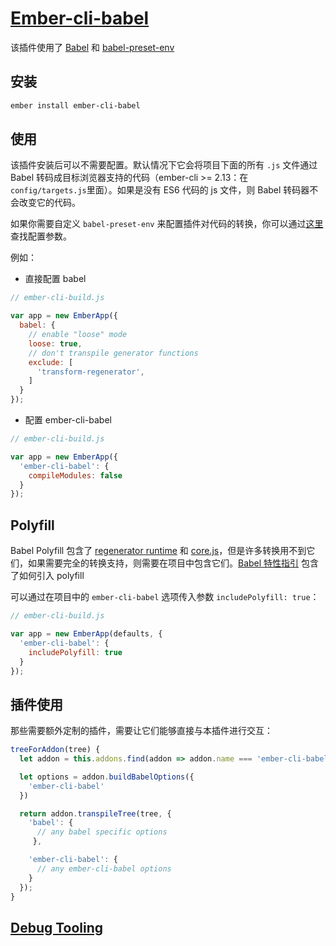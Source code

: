 # [Ember-cli-babel](https://www.npmjs.com/package/ember-cli-babel)

该插件使用了 [Babel](https://babeljs.io/) 和 [babel-preset-env](https://github.com/babel/babel-preset-env)

## 安装

``` sh
ember install ember-cli-babel
```

## 使用

该插件安装后可以不需要配置。默认情况下它会将项目下面的所有 `.js` 文件通过 Babel 转码成目标浏览器支持的代码（ember-cli >= 2.13：在 `config/targets.js`里面）。如果是没有 ES6 代码的 js 文件，则 Babel 转码器不会改变它的代码。

如果你需要自定义 `babel-preset-env` 来配置插件对代码的转换，你可以通过[这里](https://github.com/babel/babel-preset-env#options)查找配置参数。

例如：

- 直接配置 babel

``` js
// ember-cli-build.js

var app = new EmberApp({
  babel: {
    // enable "loose" mode
    loose: true,
    // don't transpile generator functions
    exclude: [
      'transform-regenerator',
    ]
  }
});
```

- 配置 ember-cli-babel

``` js
// ember-cli-build.js

var app = new EmberApp({
  'ember-cli-babel': {
    compileModules: false
  }
});
```


## Polyfill

Babel Polyfill 包含了 [regenerator runtime](https://github.com/facebook/regenerator/blob/master/runtime.js) 和 [core.js](https://github.com/zloirock/core-js)，但是许多转换用不到它们，如果需要完全的转换支持，则需要在项目中包含它们。[Babel 特性指引](https://babeljs.io/docs/tour/) 包含了如何引入 polyfill

可以通过在项目中的 `ember-cli-babel` 选项传入参数 `includePolyfill: true`：

``` js
// ember-cli-build.js

var app = new EmberApp(defaults, {
  'ember-cli-babel': {
    includePolyfill: true
  }
});
```

## 插件使用

那些需要额外定制的插件，需要让它们能够直接与本插件进行交互：

``` js
treeForAddon(tree) {
  let addon = this.addons.find(addon => addon.name === 'ember-cli-babel'); // find your babel addon

  let options = addon.buildBabelOptions({
    'ember-cli-babel'
  })

  return addon.transpileTree(tree, {
    'babel': {
      // any babel specific options
     },

    'ember-cli-babel': {
      // any ember-cli-babel options
    }
  });
}
```

## [Debug Tooling](https://www.npmjs.com/package/ember-cli-babel#debug-tooling)
